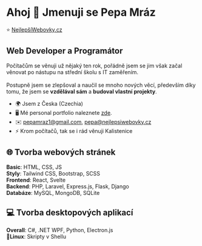 Ahoj 👋 Jmenuji se Pepa Mráz
==========================

⭐ <a href="https://nejlepsiwebovky.cz" target="_blank">NejlepšíWebovky.cz</a>

Web Developer a Programátor
---------------------------
Počítačům se věnuji už nějaký ten rok, pořádně jsem se jim však začal věnovat po nástupu na střední školu s IT zaměřením.<br><br>
Postupně jsem se zlepšoval a naučil se mnoho nových věcí, především díky tomu, že jsem se <strong>vzdělával sám</strong> a <strong>budoval vlastní projekty</strong>.

* 🌍  Jsem z Česka (Czechia)
* 🖥️  Mé personal portfolio naleznete [zde](http://pepamraz.cz).
* ✉️  [pepamraz1@gmail.com](mailto:pepamraz1@gmail.com), [pepa@nejlepsiwebovky.cz](mailto:pepa@nejlepsiwebovky.cz)
* ⚡  Krom počítačů, tak se i rád věnuji Kalistenice

## 🌐 Tvorba webových stránek
<strong>Basic</strong>: HTML, CSS, JS<br>
<strong>Styly</strong>: Tailwind CSS, Bootstrap, SCSS<br>
<strong>Frontend</strong>: React, Svelte<br>
<strong>Backend</strong>: PHP, Laravel, Express.js, Flask, Django<br>
<strong>Databáze</strong>: MySQL, MongoDB, SQLite<br>

## 💻 Tvorba desktopových aplikací
<strong>Overall</strong>: C#, .NET WPF, Python, Electron.js<br>
<strong>🐧Linux</strong>: Skripty v Shellu<br>
